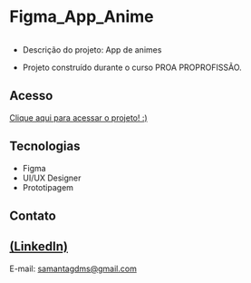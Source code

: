 # Figma_App_Anime

<img src="https://github.com/Sasa-G/Figma_App_Anime/assets/142459272/22bc7748-9eff-4c99-b85d-27d20f272440" alt="">

 
 - Descrição do projeto: App de animes

 - Projeto construído durante o curso PROA PROPROFISSÃO.

## Acesso
 [Clique aqui para acessar o projeto! :)](https://www.figma.com/design/Spht9vcL89mhKFgnxj6ja9/PROA-8--app-de-filmes?m=auto&t=J2emZgpu1ZQ4EuEn-1)

## Tecnologias

- Figma
- UI/UX Designer
- Prototipagem 

## Contato
[(LinkedIn)](https://www.linkedin.com/in/samanta-gomes-786415216/)
-----
E-mail: samantagdms@gmail.com
